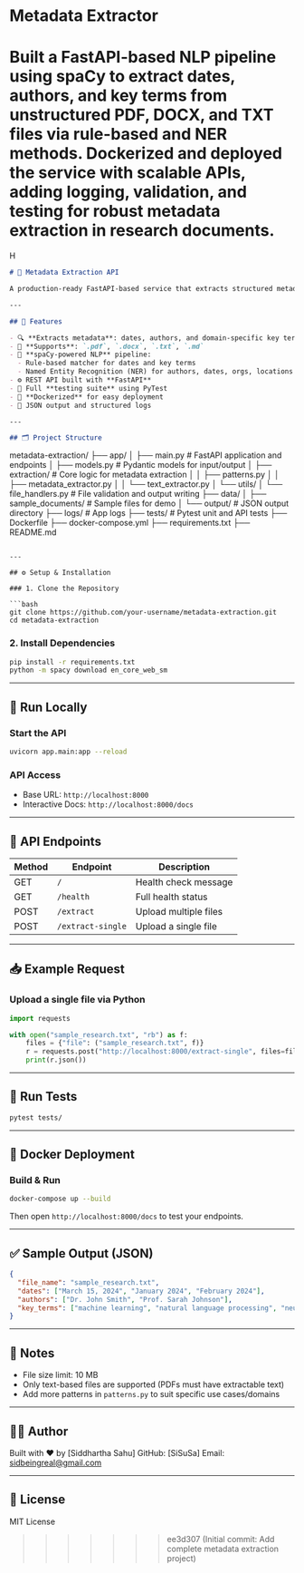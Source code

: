 # Metadata Extractor

Built a FastAPI-based NLP pipeline using spaCy to extract dates, authors, and key terms from unstructured PDF, DOCX, and TXT files via rule-based and NER methods.
Dockerized and deployed the service with scalable APIs, adding logging, validation, and testing for robust metadata extraction in research documents.
=======
H
```markdown
# 🧠 Metadata Extraction API

A production-ready FastAPI-based service that extracts structured metadata (dates, authors, and key terms) from uploaded documents using a combination of **rule-based** and **statistical NLP techniques** (via spaCy). It supports multiple file formats and provides RESTful endpoints for ease of integration.

---

## 🚀 Features

- 🔍 **Extracts metadata**: dates, authors, and domain-specific key terms  
- 📄 **Supports**: `.pdf`, `.docx`, `.txt`, `.md`  
- 🧠 **spaCy-powered NLP** pipeline:  
  - Rule-based matcher for dates and key terms  
  - Named Entity Recognition (NER) for authors, dates, orgs, locations  
- ⚙️ REST API built with **FastAPI**  
- 🧪 Full **testing suite** using PyTest  
- 🐳 **Dockerized** for easy deployment  
- 🧾 JSON output and structured logs  

---

## 🗂️ Project Structure

```

metadata-extraction/
├── app/
│   ├── main.py                # FastAPI application and endpoints
│   ├── models.py              # Pydantic models for input/output
│   ├── extraction/            # Core logic for metadata extraction
│   │   ├── patterns.py
│   │   ├── metadata\_extractor.py
│   │   └── text\_extractor.py
│   └── utils/
│       └── file\_handlers.py   # File validation and output writing
├── data/
│   ├── sample\_documents/      # Sample files for demo
│   └── output/                # JSON output directory
├── logs/                      # App logs
├── tests/                     # Pytest unit and API tests
├── Dockerfile
├── docker-compose.yml
├── requirements.txt
├── README.md

````

---

## ⚙️ Setup & Installation

### 1. Clone the Repository

```bash
git clone https://github.com/your-username/metadata-extraction.git
cd metadata-extraction
````

### 2. Install Dependencies

```bash
pip install -r requirements.txt
python -m spacy download en_core_web_sm
```

---

## 🧪 Run Locally

### Start the API

```bash
uvicorn app.main:app --reload
```

### API Access

* Base URL: `http://localhost:8000`
* Interactive Docs: `http://localhost:8000/docs`

---

## 🔁 API Endpoints

| Method | Endpoint          | Description           |
| ------ | ----------------- | --------------------- |
| GET    | `/`               | Health check message  |
| GET    | `/health`         | Full health status    |
| POST   | `/extract`        | Upload multiple files |
| POST   | `/extract-single` | Upload a single file  |

---

## 📥 Example Request

### Upload a single file via Python

```python
import requests

with open("sample_research.txt", "rb") as f:
    files = {"file": ("sample_research.txt", f)}
    r = requests.post("http://localhost:8000/extract-single", files=files)
    print(r.json())
```

---

## 🧪 Run Tests

```bash
pytest tests/
```

---

## 🐳 Docker Deployment

### Build & Run

```bash
docker-compose up --build
```

Then open `http://localhost:8000/docs` to test your endpoints.

---

## ✅ Sample Output (JSON)

```json
{
  "file_name": "sample_research.txt",
  "dates": ["March 15, 2024", "January 2024", "February 2024"],
  "authors": ["Dr. John Smith", "Prof. Sarah Johnson"],
  "key_terms": ["machine learning", "natural language processing", "neural network"]
}
```

---

## 📌 Notes

* File size limit: 10 MB
* Only text-based files are supported (PDFs must have extractable text)
* Add more patterns in `patterns.py` to suit specific use cases/domains

---

## 👨‍💻 Author

Built with ❤️ by \[Siddhartha Sahu]
GitHub: \[SiSuSa]
Email: [sidbeingreal@gmail.com](mailto:sidbeingreal@gmail.com)

---

## 📜 License

MIT License


>>>>>>> ee3d307 (Initial commit: Add complete metadata extraction project)
